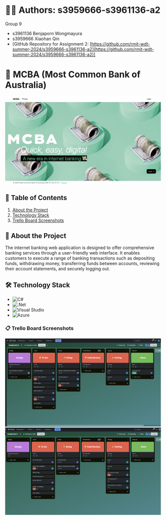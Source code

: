 # 🙋‍♀️ Authors: s3959666-s3961136-a2
Group 9
- s3961136 Benjaporn Wongmayura
- s3959666 Xiaohan Qin
- [GitHub Repository for Assignment 2: [https://github.com/rmit-wdt-summer-2024/s3959666-s3961136-a2](https://github.com/rmit-wdt-summer-2024/s3959666-s3961136-a2)]

# 💸 MCBA (Most Common Bank of Australia)
<p align="center">
  <img src="img/Landing_Page_v1.png" alt="Landing_page"/>
</p>

## 🔗 Table of Contents
1. [About the Project](#about-the-project)
2. [Technology Stack](#technology-stack)
3. [Trello Board Screenshots](#trello-board-screenshots)

## 🔭 About the Project
The internet banking web application is designed to offer comprehensive banking services through a user-friendly web interface. It enables customers to execute a range of banking transactions such as depositing funds, withdrawing money, transferring funds between accounts, reviewing their account statements, and securely logging out.

## 🛠 Technology Stack
- ![C#](https://img.shields.io/badge/c%23-%23239120.svg?style=for-the-badge&logo=csharp&logoColor=white)
- ![.Net](https://img.shields.io/badge/.NET-5C2D91?style=for-the-badge&logo=.net&logoColor=white)
- ![Visual Studio](https://img.shields.io/badge/Visual%20Studio-5C2D91.svg?style=for-the-badge&logo=visual-studio&logoColor=white)
- ![Azure](https://img.shields.io/badge/azure-%230072C6.svg?style=for-the-badge&logo=microsoftazure&logoColor=white)

### 📋 Trello Board Screenshots
<p align="left">
  <img src="img/trelloboard/Screenshot 2024-01-22 at 23.19.24 pm.png"/>
  <img src="img/trelloboard/Screenshot 2024-01-23 at 22.45.56pm.png"/>
</p>
